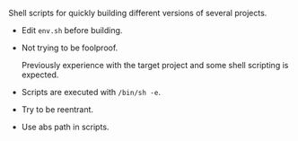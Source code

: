 Shell scripts for quickly building different versions of several projects.

- Edit `env.sh` before building.

- Not trying to be foolproof.

	Previously experience with the target project and some shell scripting is
	expected.

- Scripts are executed with `/bin/sh -e`.
- Try to be reentrant.
- Use abs path in scripts.
